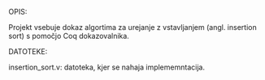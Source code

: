 OPIS:

Projekt vsebuje dokaz algortima za urejanje z vstavljanjem (angl. insertion sort) s pomočjo Coq dokazovalnika.

DATOTEKE:

insertion_sort.v:  datoteka, kjer se nahaja implememntacija.
